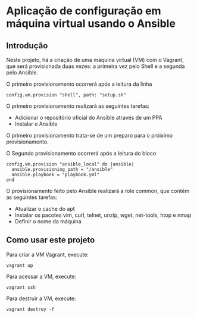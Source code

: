 # Aplicação de configuração em máquina virtual usando o Ansible

## Introdução

Neste projeto, há a criação de uma máquina virtual (VM) com o Vagrant, que será provisionada duas vezes: a primeira vez pelo Shell e a segunda pelo Ansible.

O primeiro provisionamento ocorrerá após a leitura da linha

`config.vm.provision "shell", path: "setup.sh"`

O primeiro provisionamento realizará as seguintes tarefas:

* Adicionar o repositório oficial do Ansible através de um PPA
* Instalar o Ansible

O primeiro provisionamento trata-se de um preparo para o próiximo provisionamento.

O Segundo provisionamento ocorrerá após a leitura do bloco

```
config.vm.provision "ansible_local" do |ansible|
  ansible.provisioning_path = "/ansible"
  ansible.playbook = "playbook.yml"
end
```

O provisionamento feito pelo Ansible realizará a role common, que contém as seguintes tarefas:

* Atualizar o cache do apt
* Instalar os pacotes vim, curl, telnet, unzip, wget, net-tools, htop e nmap
* Definir o nome da máquina

## Como usar este projeto

Para criar a VM Vagrant, execute:

`vagrant up`

Para acessar a VM, execute:

`vagrant ssh`

Para destruir a VM, execute:

`vagrant destroy -f`

